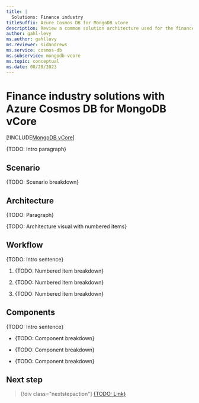 ```yaml
---
title: |
  Solutions: Finance industry
titleSuffix: Azure Cosmos DB for MongoDB vCore
description: Review a common solution architecture used for the finance industry with Azure Cosmos DB for MongoDB vCore.
author: gahl-levy
ms.author: gahllevy
ms.reviewer: sidandrews
ms.service: cosmos-db
ms.subservice: mongodb-vcore
ms.topic: conceptual
ms.date: 08/28/2023
---
```


# Finance industry solutions with Azure Cosmos DB for MongoDB vCore

[!INCLUDE[MongoDB vCore](../../includes/appliesto-mongodb-vcore.md)]

{TODO: Intro paragraph}

## Scenario

{TODO: Scenario breakdown}

## Architecture

{TODO: Paragraph}

{TODO: Architecture visual with numbered items}

## Workflow

{TODO: Intro sentence}

1. {TODO: Numbered item breakdown}

1. {TODO: Numbered item breakdown}

1. {TODO: Numbered item breakdown}

## Components

{TODO: Intro sentence}

- {TODO: Component breakdown}

- {TODO: Component breakdown}

- {TODO: Component breakdown}

## Next step

> [!div class="nextstepaction"]
> [{TODO: Link}](about:blank)